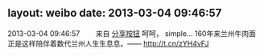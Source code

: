 layout: weibo
date: 2013-03-04 09:46:57
---
2013-03-04 09:46:57  &nbsp;&nbsp;&nbsp;&nbsp;&nbsp;&nbsp; 来自 <a href="http://app.weibo.com/t/feed/cUcI1A" rel="nofollow">分享按钮</a>
呵呵， simple...  160年来兰州牛肉面正是这样陪伴着数代兰州人生生息息。——  http://t.cn/zYH4vFJ ​​​
